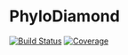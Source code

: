 # PhyloDiamond

[![Build Status](https://github.com/zwu363/PhyloDiamond.jl/actions/workflows/CI.yml/badge.svg?branch=main)](https://github.com/zwu363/PhyloDiamond.jl/actions/workflows/CI.yml?query=branch%3Amain)
[![Coverage](https://codecov.io/gh/zwu363/PhyloDiamond.jl/branch/main/graph/badge.svg)](https://codecov.io/gh/zwu363/PhyloDiamond.jl)
